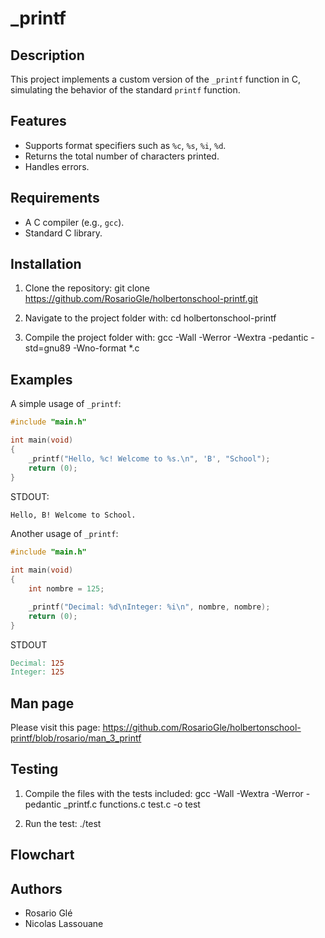 # _printf

## Description
This project implements a custom version of the `_printf` function in C, simulating the behavior of the standard `printf` function.

## Features
- Supports format specifiers such as `%c`, `%s`, `%i`, `%d`.
- Returns the total number of characters printed.
- Handles errors.

## Requirements
- A C compiler (e.g., `gcc`).
- Standard C library.

## Installation
1. Clone the repository:
git clone https://github.com/RosarioGle/holbertonschool-printf.git

2. Navigate to the project folder with:
cd holbertonschool-printf

3. Compile the project folder with:
gcc -Wall -Werror -Wextra -pedantic -std=gnu89 -Wno-format *.c

## Examples
A simple usage of `_printf`:
```c
#include "main.h"

int main(void)
{
    _printf("Hello, %c! Welcome to %s.\n", 'B', "School");
    return (0);
}
```
STDOUT:
```makefile
Hello, B! Welcome to School.
```

Another usage of `_printf`:
```c
#include "main.h"

int main(void)
{
    int nombre = 125;

    _printf("Decimal: %d\nInteger: %i\n", nombre, nombre);
    return (0);
}
```
STDOUT
```makefile
Decimal: 125
Integer: 125
```

## Man page
Please visit this page:
https://github.com/RosarioGle/holbertonschool-printf/blob/rosario/man_3_printf

## Testing
1. Compile the files with the tests included:
gcc -Wall -Wextra -Werror -pedantic _printf.c functions.c test.c -o test

2. Run the test:
./test

## Flowchart


## Authors
- Rosario Glé
- Nicolas Lassouane
